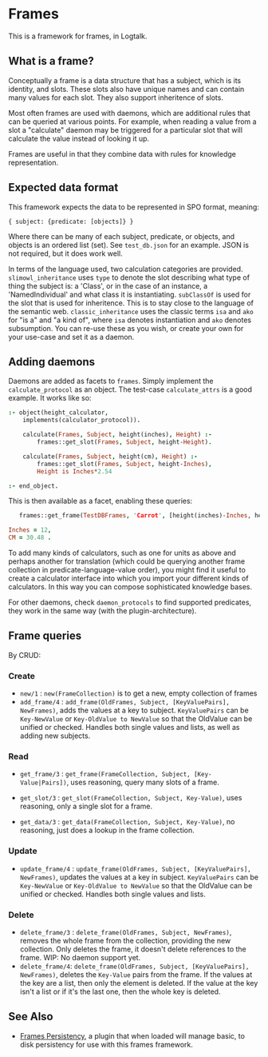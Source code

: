 # Frames

This is a framework for frames, in Logtalk.

## What is a frame?
Conceptually a frame is a data structure that has a subject, which is its
identity, and slots. These slots also have unique names and can contain many
values for each slot. They also support inheritence of slots.

Most often frames are used with daemons, which are additional rules that can be
queried at various points. For example, when reading a value from a slot a
"calculate" daemon may be triggered for a particular slot that will calculate
the value instead of looking it up.

Frames are useful in that they combine data with rules for knowledge
representation.

## Expected data format
This framework expects the data to be represented in SPO format, meaning:

```
{ subject: {predicate: [objects]} }
```

Where there can be many of each subject, predicate, or objects, and objects is
an ordered list (set). See `test_db.json` for an example. JSON is not required, but it does work well.

In terms of the language used, two calculation categories are provided.
`slimowl_inheritance` uses `type` to denote the slot describing
what type of thing the subject is: a 'Class', or in the case of an instance, a
'NamedIndividual' and what class it is instantiating. `subClassOf` is used for
the slot that is used for inheritence. This is to stay close to the language of
the semantic web. `classic_inheritance` uses the classic terms `isa` and `ako`
for "is a" and "a kind of", where `isa` denotes instantiation and `ako` denotes
subsumption. You can re-use these as you wish, or create your own for your
use-case and set it as a daemon.

## Adding daemons
Daemons are added as facets to `frames`. Simply implement the `calculate_protocol` as an object.
The test-case `calculate_attrs` is a good example. It works like so:

```prolog
:- object(height_calculator,
	implements(calculator_protocol)).

	calculate(Frames, Subject, height(inches), Height) :-
		frames::get_slot(Frames, Subject, height-Height).

	calculate(Frames, Subject, height(cm), Height) :-
		frames::get_slot(Frames, Subject, height-Inches),
		Height is Inches*2.54

:- end_object.
```

This is then available as a facet, enabling these queries:

```prolog
   frames::get_frame(TestDBFrames, 'Carrot', [height(inches)-Inches, height(cm)-CM]).

Inches = 12,
CM = 30.48 .
```

To add many kinds of calculators, such as one for units as above and perhaps
another for translation (which could be querying another frame collection in
predicate-language-value order), you might find it useful to create a
calculator interface into which you import your different kinds of calculators.
In this way you can compose sophisticated knowledge bases.

For other daemons, check `daemon_protocols` to find supported predicates, they
work in the same way (with the plugin-architecture).

## Frame queries
By CRUD:

### Create

- `new/1` : `new(FrameCollection)` is to get a new, empty collection of frames
- `add_frame/4` : `add_frame(OldFrames, Subject, [KeyValuePairs], NewFrames)`,
   adds the values at a key to subject. `KeyValuePairs` can be `Key-NewValue`
   or `Key-OldValue to NewValue` so that the OldValue can be unified or
   checked. Handles both single values and lists, as well as adding new
   subjects.

### Read

- `get_frame/3` : `get_frame(FrameCollection, Subject, [Key-Value|Pairs])`, uses
	reasoning, query many slots of a frame.

- `get_slot/3` : `get_slot(FrameCollection, Subject, Key-Value)`, uses reasoning,
	only a single slot for a frame.

- `get_data/3` : `get_data(FrameCollection, Subject, Key-Value)`, no reasoning,
	just does a lookup in the frame collection.

### Update

- `update_frame/4` : `update_frame(OldFrames, Subject, [KeyValuePairs], NewFrames)`,
   updates the values at a key in subject. `KeyValuePairs` can be `Key-NewValue`
   or `Key-OldValue to NewValue` so that the OldValue can be unified or
   checked. Handles both single values and lists.

### Delete

- `delete_frame/3` : `delete_frame(OldFrames, Subject, NewFrames)`, removes the
	whole frame from the collection, providing the new collection. Only deletes
	the frame, it doesn't delete references to the frame. WIP: No daemon support
	yet.
- `delete_frame/4`: `delete_frame(OldFrames, Subject, [KeyValuePairs], NewFrames)`,
   deletes the `Key-Value` pairs from the frame. If the values at the key are a
   list, then only the element is deleted. If the value at the key isn't a list
   or if it's the last one, then the whole key is deleted.

## See Also

- [Frames Persistency](https://github.com/PaulBrownMagic/FramesPersistency), a
  plugin that when loaded will manage basic, to disk persistency for use with
  this frames framework.
